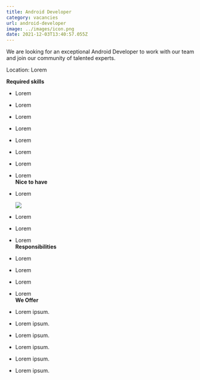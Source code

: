 ```yaml
---
title: Android Developer
category: vacancies
url: android-developer
image: ../images/icon.png
date: 2021-12-03T13:40:57.055Z
---
```

We are looking for an exceptional Android Developer to work
with our team and join our community of talented experts.

Location: Lorem

**Required skills**

* Lorem
* Lorem
* Lorem
* Lorem
* Lorem
* Lorem
* Lorem
* Lorem
  <br>
  **Nice to have**
* Lorem

  ![](static/assets/images/icon-512x512.png)
* Lorem
* Lorem
* Lorem
  <br>
  **Responsibilities**
* Lorem
* Lorem
* Lorem
* Lorem
  <br>
  **We Offer**
* Lorem ipsum.
* Lorem ipsum.
* Lorem ipsum.
* Lorem ipsum.
* Lorem ipsum.
* Lorem ipsum.